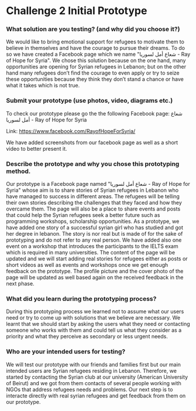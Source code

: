 # Challenge 2 Initial Prototype

### What solution are you testing? (and why did you choose it?)

We would like to bring emotional support for refugees to motivate them to believe in themselves and have the courage to pursue their dreams. To do so we have created a Facebook page which we name "شعاع أمل لسوريا - Ray of Hope for Syria". We chose this solution because on the one hand, many opportunities are opening for Syrian refugees in Lebanon; but on the other hand many refugees don’t find the courage to even apply or try to seize these opportunities because they think they don’t stand a chance or have what it takes which is not true.

### Submit your prototype (use photos, video, diagrams etc.)

To check our prototype please go the the following Facebook page: شعاع أمل لسوريا - Ray of Hope for Syria

Link: https://www.facebook.com/RayofHopeForSyria/

We have added screenshots from our facebook page as well as a short video to better present it.

### Describe the prototype and why you chose this prototyping method. 

Our prototype is a Facebook page named "شعاع أمل لسوريا - Ray of Hope for Syria" whose aim is to share stories of Syrian refugees in Lebanon who have managed to success in different areas. The refugees will be telling their own stories describing the challenges that they faced and how they overcame them. The page will also be a place to share events and posts that could help the Syrian refugees seek a better future such as programming workshops, scholarship opportunities. As a prototype, we have added one story of a successful syrian girl who has studied and got her degree in lebanon. The story is nor real but is made of for the sake of prototyping and do not refer to any real person. We have added also one event on a workshop that introduces the participants to the IELTS exam which is required in many universities. The content of the page will be updated and we will start adding real stories for refugees either as posts or short videos as well as events and workshops once we get enough feedback on the prototype. The profile picture and the cover photo of the page will be updated as well based again on the received feedback in the next phase.

### What did you learn during the prototyping process?

During this prototyping process we learned not to assume what our users need or try to come up with solutions that we believe are necessary. We learnt that we should start by asking the users what they need or contacting someone who works with them and could tell us what they consider as a priority and what they perceive as secondary or less urgent needs.

### Who are your intended users for testing?

We will test our prototype with our friends and families first but our main intended users are Syrian refugees residing in Lebanon. Therefore, we started by contacting the Syrian club at our university (American University of Beirut) and we got from them contacts of several people working with NGOs that address refugees needs and problems. Our next step is to interacte directly with real syrian refugees and get feedback from them on our prototype.
